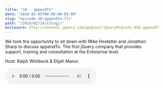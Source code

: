 ```yaml
---
title: "10 - appendTo"
date: "2010-02-05T08:00:00-05:00"
slug: "episode-10-appendto-llc"
path: "/2010/02/14/{slug}/"
enclosure: http://content.jquery.com/podcast/jQueryPodcast-010-appendTo.mp3
---
```

We took the opportunity to sit down with Mike Hostetler and Jonathon Sharp to discuss appendTo.  The first jQuery company that provides support, training and consultation at the Enterprise level.

Host: Ralph Whitbeck &amp; Elijah Manor.

<audio src="http://content.jquery.com/podcast/jQueryPodcast-010-appendTo.mp3" controls=""></audio>
